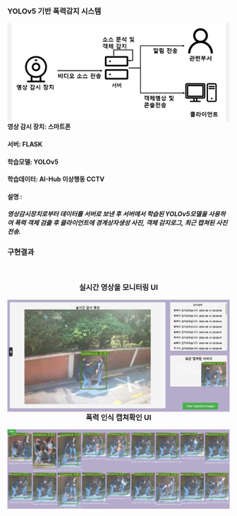 ### YOLOv5 기반 폭력감지 시스템

<div align = "center"> 
  <p>
    <img style="float: left;" src="https://github.com/schxo99/violence-detection-system/blob/master/image/system%20diagram.PNG" width="700" height="auto"/>
  </p>
</div>

#### 영상 감시 장치: 스마트폰
#### 서버: FLASK
#### 학습모델: YOLOv5
#### 학습데이터: AI-Hub 이상행동 CCTV

#### 설명 : 
##### 영상감시장치로부터 데이터를 서버로 보낸 후 서버에서 학습된 YOLOv5모델을 사용하여 폭력 객체 검출 후 클라이언트에 경계상자생성 사진, 객체 감지로그, 최근 캡쳐된 사진 전송.
### 구현결과

</br>
<div align = "center"> 
  <p>
    <h3>실시간 영상을 모니터링 UI</h3>
    <img style="float: left;" src="https://github.com/schxo99/violence-detection-system/blob/master/image/1.PNG" width="700" height="auto"/>
    </br>
  <h3>폭력 인식 캡쳐확인 UI</h3>
    <img style="float: left;" src="https://github.com/schxo99/violence-detection-system/blob/master/image/2.PNG" width="700" height="auto"/>
  </p>
</div>
